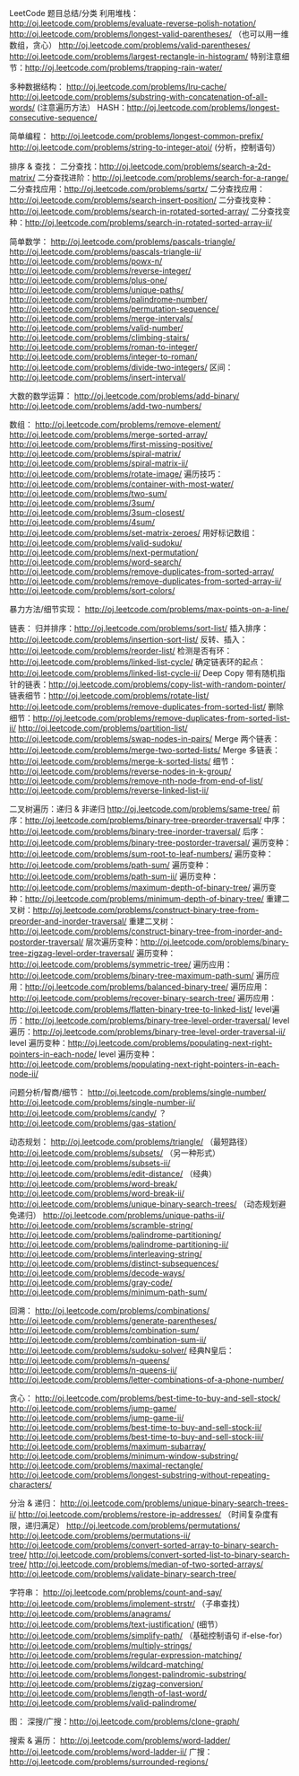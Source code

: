 
LeetCode 题目总结/分类
利用堆栈：
http://oj.leetcode.com/problems/evaluate-reverse-polish-notation/
http://oj.leetcode.com/problems/longest-valid-parentheses/ （也可以用一维数组，贪心）
http://oj.leetcode.com/problems/valid-parentheses/
http://oj.leetcode.com/problems/largest-rectangle-in-histogram/
特别注意细节：http://oj.leetcode.com/problems/trapping-rain-water/

多种数据结构：
http://oj.leetcode.com/problems/lru-cache/
http://oj.leetcode.com/problems/substring-with-concatenation-of-all-words/ (注意遍历方法）
HASH：http://oj.leetcode.com/problems/longest-consecutive-sequence/

简单编程：
http://oj.leetcode.com/problems/longest-common-prefix/
http://oj.leetcode.com/problems/string-to-integer-atoi/ (分析，控制语句）

排序 & 查找：
二分查找：http://oj.leetcode.com/problems/search-a-2d-matrix/
二分查找进阶：http://oj.leetcode.com/problems/search-for-a-range/
二分查找应用：http://oj.leetcode.com/problems/sqrtx/
二分查找应用：http://oj.leetcode.com/problems/search-insert-position/
二分查找变种：http://oj.leetcode.com/problems/search-in-rotated-sorted-array/
二分查找变种：http://oj.leetcode.com/problems/search-in-rotated-sorted-array-ii/

简单数学：
http://oj.leetcode.com/problems/pascals-triangle/
http://oj.leetcode.com/problems/pascals-triangle-ii/
http://oj.leetcode.com/problems/powx-n/
http://oj.leetcode.com/problems/reverse-integer/
http://oj.leetcode.com/problems/plus-one/
http://oj.leetcode.com/problems/unique-paths/
http://oj.leetcode.com/problems/palindrome-number/
http://oj.leetcode.com/problems/permutation-sequence/
http://oj.leetcode.com/problems/merge-intervals/
http://oj.leetcode.com/problems/valid-number/
http://oj.leetcode.com/problems/climbing-stairs/
http://oj.leetcode.com/problems/roman-to-integer/
http://oj.leetcode.com/problems/integer-to-roman/
http://oj.leetcode.com/problems/divide-two-integers/
区间：http://oj.leetcode.com/problems/insert-interval/

大数的数学运算：
http://oj.leetcode.com/problems/add-binary/
http://oj.leetcode.com/problems/add-two-numbers/

数组：
http://oj.leetcode.com/problems/remove-element/
http://oj.leetcode.com/problems/merge-sorted-array/
http://oj.leetcode.com/problems/first-missing-positive/
http://oj.leetcode.com/problems/spiral-matrix/
http://oj.leetcode.com/problems/spiral-matrix-ii/
http://oj.leetcode.com/problems/rotate-image/
遍历技巧：http://oj.leetcode.com/problems/container-with-most-water/
http://oj.leetcode.com/problems/two-sum/
http://oj.leetcode.com/problems/3sum/
http://oj.leetcode.com/problems/3sum-closest/
http://oj.leetcode.com/problems/4sum/
http://oj.leetcode.com/problems/set-matrix-zeroes/
用好标记数组：http://oj.leetcode.com/problems/valid-sudoku/
http://oj.leetcode.com/problems/next-permutation/
http://oj.leetcode.com/problems/word-search/
http://oj.leetcode.com/problems/remove-duplicates-from-sorted-array/
http://oj.leetcode.com/problems/remove-duplicates-from-sorted-array-ii/
http://oj.leetcode.com/problems/sort-colors/

暴力方法/细节实现：
http://oj.leetcode.com/problems/max-points-on-a-line/

链表：
归并排序：http://oj.leetcode.com/problems/sort-list/
插入排序：http://oj.leetcode.com/problems/insertion-sort-list/
反转、插入：http://oj.leetcode.com/problems/reorder-list/
检测是否有环：http://oj.leetcode.com/problems/linked-list-cycle/
确定链表环的起点：http://oj.leetcode.com/problems/linked-list-cycle-ii/
Deep Copy 带有随机指针的链表：http://oj.leetcode.com/problems/copy-list-with-random-pointer/
链表细节：http://oj.leetcode.com/problems/rotate-list/
http://oj.leetcode.com/problems/remove-duplicates-from-sorted-list/
删除细节：http://oj.leetcode.com/problems/remove-duplicates-from-sorted-list-ii/
http://oj.leetcode.com/problems/partition-list/
http://oj.leetcode.com/problems/swap-nodes-in-pairs/
Merge 两个链表：http://oj.leetcode.com/problems/merge-two-sorted-lists/
Merge 多链表：http://oj.leetcode.com/problems/merge-k-sorted-lists/
细节：http://oj.leetcode.com/problems/reverse-nodes-in-k-group/
http://oj.leetcode.com/problems/remove-nth-node-from-end-of-list/
http://oj.leetcode.com/problems/reverse-linked-list-ii/

二叉树遍历：递归 & 非递归
http://oj.leetcode.com/problems/same-tree/
前序：http://oj.leetcode.com/problems/binary-tree-preorder-traversal/
中序：http://oj.leetcode.com/problems/binary-tree-inorder-traversal/
后序：http://oj.leetcode.com/problems/binary-tree-postorder-traversal/
遍历变种：http://oj.leetcode.com/problems/sum-root-to-leaf-numbers/
遍历变种：http://oj.leetcode.com/problems/path-sum/
遍历变种：http://oj.leetcode.com/problems/path-sum-ii/
遍历变种：http://oj.leetcode.com/problems/maximum-depth-of-binary-tree/
遍历变种：http://oj.leetcode.com/problems/minimum-depth-of-binary-tree/
重建二叉树：http://oj.leetcode.com/problems/construct-binary-tree-from-preorder-and-inorder-traversal/
重建二叉树：http://oj.leetcode.com/problems/construct-binary-tree-from-inorder-and-postorder-traversal/
层次遍历变种：http://oj.leetcode.com/problems/binary-tree-zigzag-level-order-traversal/
遍历变种：http://oj.leetcode.com/problems/symmetric-tree/
遍历应用：http://oj.leetcode.com/problems/binary-tree-maximum-path-sum/
遍历应用：http://oj.leetcode.com/problems/balanced-binary-tree/
遍历应用：http://oj.leetcode.com/problems/recover-binary-search-tree/
遍历应用：http://oj.leetcode.com/problems/flatten-binary-tree-to-linked-list/
level遍历：http://oj.leetcode.com/problems/binary-tree-level-order-traversal/
level 遍历：http://oj.leetcode.com/problems/binary-tree-level-order-traversal-ii/
level 遍历变种：http://oj.leetcode.com/problems/populating-next-right-pointers-in-each-node/
level 遍历变种：http://oj.leetcode.com/problems/populating-next-right-pointers-in-each-node-ii/

问题分析/智商/细节：
http://oj.leetcode.com/problems/single-number/
http://oj.leetcode.com/problems/single-number-ii/
http://oj.leetcode.com/problems/candy/ ？
http://oj.leetcode.com/problems/gas-station/

动态规划：
http://oj.leetcode.com/problems/triangle/ （最短路径）
http://oj.leetcode.com/problems/subsets/ （另一种形式）
http://oj.leetcode.com/problems/subsets-ii/
http://oj.leetcode.com/problems/edit-distance/ （经典）
http://oj.leetcode.com/problems/word-break/
http://oj.leetcode.com/problems/word-break-ii/
http://oj.leetcode.com/problems/unique-binary-search-trees/ （动态规划避免递归）
http://oj.leetcode.com/problems/unique-paths-ii/
http://oj.leetcode.com/problems/scramble-string/
http://oj.leetcode.com/problems/palindrome-partitioning/
http://oj.leetcode.com/problems/palindrome-partitioning-ii/
http://oj.leetcode.com/problems/interleaving-string/
http://oj.leetcode.com/problems/distinct-subsequences/
http://oj.leetcode.com/problems/decode-ways/
http://oj.leetcode.com/problems/gray-code/
http://oj.leetcode.com/problems/minimum-path-sum/

回溯：
http://oj.leetcode.com/problems/combinations/
http://oj.leetcode.com/problems/generate-parentheses/
http://oj.leetcode.com/problems/combination-sum/
http://oj.leetcode.com/problems/combination-sum-ii/
http://oj.leetcode.com/problems/sudoku-solver/
经典N皇后：http://oj.leetcode.com/problems/n-queens/
http://oj.leetcode.com/problems/n-queens-ii/
http://oj.leetcode.com/problems/letter-combinations-of-a-phone-number/

贪心：
http://oj.leetcode.com/problems/best-time-to-buy-and-sell-stock/
http://oj.leetcode.com/problems/jump-game/
http://oj.leetcode.com/problems/jump-game-ii/
http://oj.leetcode.com/problems/best-time-to-buy-and-sell-stock-ii/
http://oj.leetcode.com/problems/best-time-to-buy-and-sell-stock-iii/
http://oj.leetcode.com/problems/maximum-subarray/
http://oj.leetcode.com/problems/minimum-window-substring/
http://oj.leetcode.com/problems/maximal-rectangle/
http://oj.leetcode.com/problems/longest-substring-without-repeating-characters/

分治 & 递归：
http://oj.leetcode.com/problems/unique-binary-search-trees-ii/
http://oj.leetcode.com/problems/restore-ip-addresses/ （时间复杂度有限，递归满足）
http://oj.leetcode.com/problems/permutations/
http://oj.leetcode.com/problems/permutations-ii/
http://oj.leetcode.com/problems/convert-sorted-array-to-binary-search-tree/
http://oj.leetcode.com/problems/convert-sorted-list-to-binary-search-tree/
http://oj.leetcode.com/problems/median-of-two-sorted-arrays/
http://oj.leetcode.com/problems/validate-binary-search-tree/

字符串：
http://oj.leetcode.com/problems/count-and-say/
http://oj.leetcode.com/problems/implement-strstr/ （子串查找）
http://oj.leetcode.com/problems/anagrams/
http://oj.leetcode.com/problems/text-justification/ (细节）
http://oj.leetcode.com/problems/simplify-path/ （基础控制语句 if-else-for）
http://oj.leetcode.com/problems/multiply-strings/
http://oj.leetcode.com/problems/regular-expression-matching/
http://oj.leetcode.com/problems/wildcard-matching/
http://oj.leetcode.com/problems/longest-palindromic-substring/
http://oj.leetcode.com/problems/zigzag-conversion/
http://oj.leetcode.com/problems/length-of-last-word/
http://oj.leetcode.com/problems/valid-palindrome/

图：
深搜/广搜：http://oj.leetcode.com/problems/clone-graph/

搜索 & 遍历：
http://oj.leetcode.com/problems/word-ladder/
http://oj.leetcode.com/problems/word-ladder-ii/
广搜：http://oj.leetcode.com/problems/surrounded-regions/
  